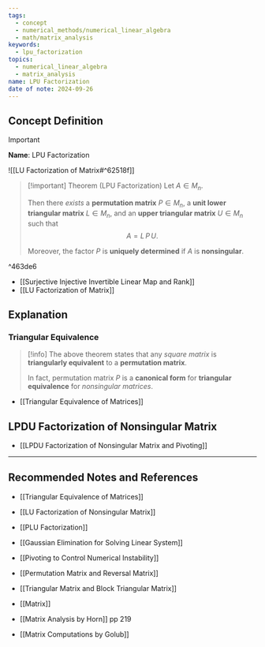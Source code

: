 ```yaml
---
tags:
  - concept
  - numerical_methods/numerical_linear_algebra
  - math/matrix_analysis
keywords:
  - lpu_factorization
topics:
  - numerical_linear_algebra
  - matrix_analysis
name: LPU Factorization
date of note: 2024-09-26
---
```


## Concept Definition

>[!important]
>**Name**: LPU Factorization

![[LU Factorization of Matrix#^62518f]]

>[!important] Theorem (LPU Factorization)
>Let $A\in M_{n}$.
>
>Then there *exists* a **permutation matrix** $P\in M_{n}$, a **unit lower triangular matrix** $L\in M_{n}$, and an **upper triangular matrix** $U\in M_{n}$ such that 
>$$
>A = L\,P\,U.
>$$
>
>Moreover, the factor $P$ is **uniquely determined** if $A$ is **nonsingular**.

^463de6

- [[Surjective Injective Invertible Linear Map and Rank]]
- [[LU Factorization of Matrix]]

## Explanation

### Triangular Equivalence

>[!info]
>The above theorem states that any *square matrix* is **triangularly equivalent** to a **permutation matrix**.
>
>In fact, permutation matrix $P$ is a **canonical form** for **triangular equivalence** for *nonsingular matrices*.

- [[Triangular Equivalence of Matrices]]


## LPDU Factorization of Nonsingular Matrix


- [[LPDU Factorization of Nonsingular Matrix and Pivoting]]



-----------
##  Recommended Notes and References


- [[Triangular Equivalence of Matrices]]
- [[LU Factorization of Nonsingular Matrix]]
- [[PLU Factorization]]
- [[Gaussian Elimination for Solving Linear System]]
- [[Pivoting to Control Numerical Instability]]

- [[Permutation Matrix and Reversal Matrix]]
- [[Triangular Matrix and Block Triangular Matrix]]
- [[Matrix]]


- [[Matrix Analysis by Horn]] pp 219
- [[Matrix Computations by Golub]]